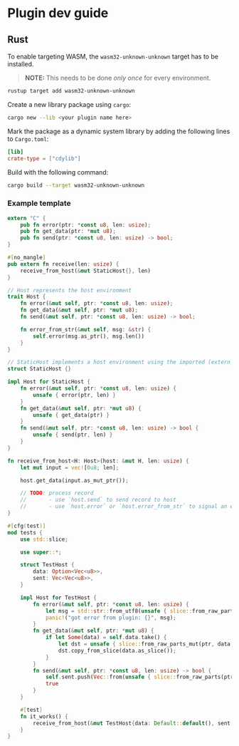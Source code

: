 # Plugin dev guide

## Rust
To enable targeting WASM, the `wasm32-unknown-unknown` target has to be installed.

> **NOTE:** This needs to be done *only once* for every environment.

```sh
rustup target add wasm32-unknown-unknown
```

Create a new library package using `cargo`:
```sh
cargo new --lib <your plugin name here>
```

Mark the package as a dynamic system library by adding the following lines to `Cargo.toml`:
```toml
[lib]
crate-type = ["cdylib"]
```

Build with the following command:
```sh
cargo build --target wasm32-unknown-unknown
```

### Example template
```rust
extern "C" {
    pub fn error(ptr: *const u8, len: usize);
    pub fn get_data(ptr: *mut u8);
    pub fn send(ptr: *const u8, len: usize) -> bool;
}

#[no_mangle]
pub extern fn receive(len: usize) {
    receive_from_host(&mut StaticHost{}, len)
}

// Host represents the host environment
trait Host {
    fn error(&mut self, ptr: *const u8, len: usize);
    fn get_data(&mut self, ptr: *mut u8);
    fn send(&mut self, ptr: *const u8, len: usize) -> bool;

    fn error_from_str(&mut self, msg: &str) {
        self.error(msg.as_ptr(), msg.len())
    }
}

// StaticHost implements a host environment using the imported (extern "C") functions
struct StaticHost {}

impl Host for StaticHost {
    fn error(&mut self, ptr: *const u8, len: usize) {
        unsafe { error(ptr, len) }
    }
    fn get_data(&mut self, ptr: *mut u8) {
        unsafe { get_data(ptr) }
    }
    fn send(&mut self, ptr: *const u8, len: usize) -> bool {
        unsafe { send(ptr, len) }
    }
}

fn receive_from_host<H: Host>(host: &mut H, len: usize) {
    let mut input = vec![0u8; len];

    host.get_data(input.as_mut_ptr());

    // TODO: process record
    //       - use `host.send` to send record to host
    //       - use `host.error` or `host.error_from_str` to signal an error to the host
}

#[cfg(test)]
mod tests {
    use std::slice;

    use super::*;

    struct TestHost {
        data: Option<Vec<u8>>,
        sent: Vec<Vec<u8>>,
    }

    impl Host for TestHost {
        fn error(&mut self, ptr: *const u8, len: usize) {
            let msg = std::str::from_utf8(unsafe { slice::from_raw_parts(ptr, len) }).unwrap();
            panic!("got error from plugin: {}", msg);
        }
        fn get_data(&mut self, ptr: *mut u8) {
            if let Some(data) = self.data.take() {
                let dst = unsafe { slice::from_raw_parts_mut(ptr, data.len()) };
                dst.copy_from_slice(data.as_slice());
            }
        }
        fn send(&mut self, ptr: *const u8, len: usize) -> bool {
            self.sent.push(Vec::from(unsafe { slice::from_raw_parts(ptr, len) }));
            true
        }
    }

    #[test]
    fn it_works() {
        receive_from_host(&mut TestHost{data: Default::default(), sent: Default::default()}, 0)
    }
}

```
